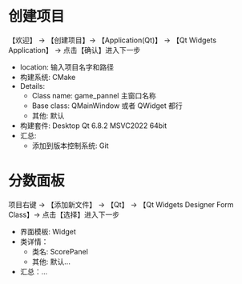 # 创建项目
【欢迎】 -> 【创建项目】-> 【Application(Qt)】 -> 【Qt Widgets Application】 -> 点击【确认】进入下一步
* location: 输入项目名字和路径
* 构建系统: CMake
* Details:
  * Class name: game_pannel 主窗口名称
  * Base class: QMainWindow 或者 QWidget 都行
  * 其他: 默认
* 构建套件: Desktop Qt 6.8.2 MSVC2022 64bit
* 汇总: 
  * 添加到版本控制系统: Git
# 分数面板
项目右键 -> 【添加新文件】 -> 【Qt】 -> 【Qt Widgets Designer Form Class】-> 点击【选择】进入下一步
* 界面模板: Widget
* 类详情：
  * 类名: ScorePanel
  * 其他: 默认...
* 汇总：...